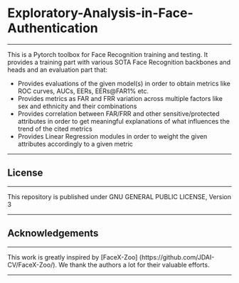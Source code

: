 # Exploratory-Analysis-in-Face-Authentication
<hr>

This is a Pytorch toolbox for Face Recognition training and testing. 
It provides a training part with various SOTA Face Recognition backbones and heads and
an evaluation part that:
- Provides evaluations of the given model(s) in order to obtain metrics like ROC curves, AUCs, EERs, EERs@FAR1% etc.
- Provides metrics as FAR and FRR variation across multiple factors like sex and ethnicity and their combinations
- Provides correlation between FAR/FRR and other sensitive/protected attributes in order to get meaningful explanations of what influences the trend of the cited metrics
- Provides Linear Regression modules in order to weight the given attributes accordingly to a given metric
<hr>

## License
<hr>
This repository is published under GNU GENERAL PUBLIC LICENSE, Version 3
<hr>


## Acknowledgements
<hr>
This work is greatly inspired by [FaceX-Zoo] (https://github.com/JDAI-CV/FaceX-Zoo/). We thank the authors a lot for their valuable efforts.
<hr>